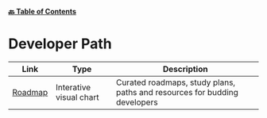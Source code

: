 **[:back: Table of Contents](README.md/)**

# Developer Path

| Link                           | Type                    | Description                                                               |
| ------------------------------ | ----------------------- | ------------------------------------------------------------------------- |
| [Roadmap](https://roadmap.sh/) | Interative visual chart | Curated roadmaps, study plans, paths and resources for budding developers |
